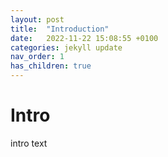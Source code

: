 ```yaml
---
layout: post
title:  "Introduction"
date:   2022-11-22 15:08:55 +0100
categories: jekyll update
nav_order: 1
has_children: true
---
```

# Intro
intro text